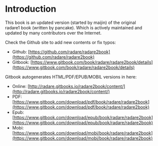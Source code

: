 # Introduction

This book is an updated version \(started by maijin\) of the original  
radare1 book \(written by pancake\). Which is actively maintained and  
updated by many contributors over the Internet.

Check the Github site to add new contents or fix typos:

* Github: [https://github.com/radare/radare2book](https://github.com/radare/radare2book)
* Gitbook: [https://www.gitbook.com/book/radare/radare2book/details](https://www.gitbook.com/book/radare/radare2book/details)

Gitbook autogenerates HTML/PDF/EPUB/MOBIL versions in here:

* Online: [http://radare.gitbooks.io/radare2book/content/](http://radare.gitbooks.io/radare2book/content/)
* PDF: [https://www.gitbook.com/download/pdf/book/radare/radare2book](https://www.gitbook.com/download/pdf/book/radare/radare2book)
* Epub: [https://www.gitbook.com/download/epub/book/radare/radare2book](https://www.gitbook.com/download/epub/book/radare/radare2book)
* Mobi: [https://www.gitbook.com/download/mobi/book/radare/radare2book](https://www.gitbook.com/download/mobi/book/radare/radare2book)



